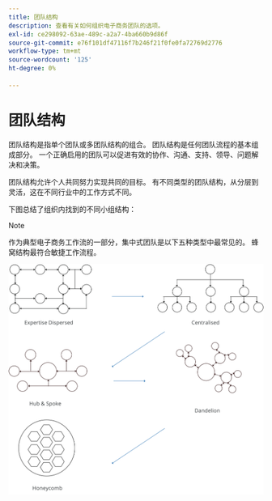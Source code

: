 ```yaml
---
title: 团队结构
description: 查看有关如何组织电子商务团队的选项。
exl-id: ce298092-63ae-489c-a2a7-4ba660b9d86f
source-git-commit: e76f101df47116f7b246f21f0fe0fa72769d2776
workflow-type: tm+mt
source-wordcount: '125'
ht-degree: 0%

---
```


# 团队结构

团队结构是指单个团队或多团队结构的组合。 团队结构是任何团队流程的基本组成部分。 一个正确启用的团队可以促进有效的协作、沟通、支持、领导、问题解决和决策。

团队结构允许个人共同努力实现共同的目标。 有不同类型的团队结构，从分层到灵活，这在不同行业中的工作方式不同。

下图总结了组织内找到的不同小组结构：

>[!NOTE]
>
>作为典型电子商务工作流的一部分，集中式团队是以下五种类型中最常见的。 蜂窝结构最符合敏捷工作流程。

![团队结构图](../../assets/playbooks/team-structure.png)
